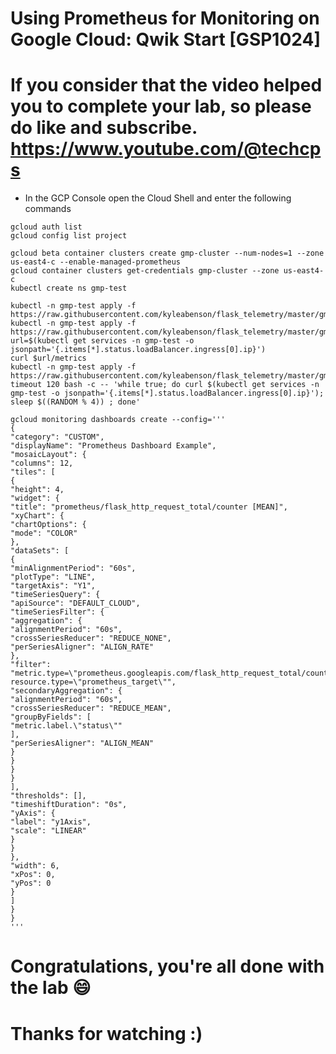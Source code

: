 
# Using Prometheus for Monitoring on Google Cloud: Qwik Start [GSP1024]

# If you consider that the video helped you to complete your lab, so please do like and subscribe. https://www.youtube.com/@techcps

* In the GCP Console open the Cloud Shell and enter the following commands

```
gcloud auth list
gcloud config list project

gcloud beta container clusters create gmp-cluster --num-nodes=1 --zone us-east4-c --enable-managed-prometheus
gcloud container clusters get-credentials gmp-cluster --zone us-east4-c
kubectl create ns gmp-test

kubectl -n gmp-test apply -f https://raw.githubusercontent.com/kyleabenson/flask_telemetry/master/gmp_prom_setup/flask_deployment.yaml
kubectl -n gmp-test apply -f https://raw.githubusercontent.com/kyleabenson/flask_telemetry/master/gmp_prom_setup/flask_service.yaml
url=$(kubectl get services -n gmp-test -o jsonpath='{.items[*].status.loadBalancer.ingress[0].ip}')
curl $url/metrics
kubectl -n gmp-test apply -f https://raw.githubusercontent.com/kyleabenson/flask_telemetry/master/gmp_prom_setup/prom_deploy.yaml
timeout 120 bash -c -- 'while true; do curl $(kubectl get services -n gmp-test -o jsonpath='{.items[*].status.loadBalancer.ingress[0].ip}'); sleep $((RANDOM % 4)) ; done'

gcloud monitoring dashboards create --config='''
{
"category": "CUSTOM",
"displayName": "Prometheus Dashboard Example",
"mosaicLayout": {
"columns": 12,
"tiles": [
{
"height": 4,
"widget": {
"title": "prometheus/flask_http_request_total/counter [MEAN]",
"xyChart": {
"chartOptions": {
"mode": "COLOR"
},
"dataSets": [
{
"minAlignmentPeriod": "60s",
"plotType": "LINE",
"targetAxis": "Y1",
"timeSeriesQuery": {
"apiSource": "DEFAULT_CLOUD",
"timeSeriesFilter": {
"aggregation": {
"alignmentPeriod": "60s",
"crossSeriesReducer": "REDUCE_NONE",
"perSeriesAligner": "ALIGN_RATE"
},
"filter": "metric.type=\"prometheus.googleapis.com/flask_http_request_total/counter\" resource.type=\"prometheus_target\"",
"secondaryAggregation": {
"alignmentPeriod": "60s",
"crossSeriesReducer": "REDUCE_MEAN",
"groupByFields": [
"metric.label.\"status\""
],
"perSeriesAligner": "ALIGN_MEAN"
}
}
}
}
],
"thresholds": [],
"timeshiftDuration": "0s",
"yAxis": {
"label": "y1Axis",
"scale": "LINEAR"
}
}
},
"width": 6,
"xPos": 0,
"yPos": 0
}
]
}
}
'''
```

# Congratulations, you're all done with the lab 😄

# Thanks for watching :)


